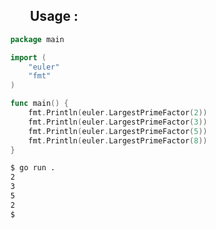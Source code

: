 <h2 style="padding-left: 60px"> Usage : </h2>

```go
    package main

    import (
        "euler"
        "fmt"
    )

    func main() {
        fmt.Println(euler.LargestPrimeFactor(2))
        fmt.Println(euler.LargestPrimeFactor(3))
        fmt.Println(euler.LargestPrimeFactor(5))
        fmt.Println(euler.LargestPrimeFactor(8))
    }
```

```bash
    $ go run .
    2
    3
    5
    2
    $
```